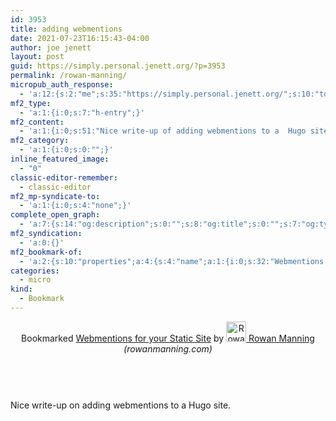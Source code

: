 ```yaml
---
id: 3953
title: adding webmentions
date: 2021-07-23T16:15:43-04:00
author: joe jenett
layout: post
guid: https://simply.personal.jenett.org/?p=3953
permalink: /rowan-manning/
micropub_auth_response:
  - 'a:12:{s:2:"me";s:35:"https://simply.personal.jenett.org/";s:10:"token_type";s:6:"Bearer";s:4:"uuid";s:36:"1616ae3d-7caf-4764-a335-f6ff25801d22";s:5:"scope";s:20:"create delete update";s:9:"issued_by";s:62:"https://simply.personal.jenett.org/wp-json/indieauth/1.0/token";s:9:"client_id";s:20:"https://omnibear.com";s:11:"client_name";s:8:"Omnibear";s:11:"client_icon";s:29:"https://omnibear.com/logo.svg";s:9:"issued_at";i:1619428303;s:4:"user";s:1:"1";s:13:"last_accessed";i:1627071013;s:7:"last_ip";s:14:"76.112.130.179";}'
mf2_type:
  - 'a:1:{i:0;s:7:"h-entry";}'
mf2_content:
  - 'a:1:{i:0;s:51:"Nice write-up of adding webmentions to a  Hugo site";}'
mf2_category:
  - 'a:1:{i:0;s:0:"";}'
inline_featured_image:
  - "0"
classic-editor-remember:
  - classic-editor
mf2_mp-syndicate-to:
  - 'a:1:{i:0;s:4:"none";}'
complete_open_graph:
  - 'a:7:{s:14:"og:description";s:0:"";s:8:"og:title";s:0:"";s:7:"og:type";s:0:"";s:12:"twitter:card";s:7:"summary";s:15:"twitter:creator";s:0:"";s:19:"twitter:description";s:0:"";s:8:"og:image";s:0:"";}'
mf2_syndication:
  - 'a:0:{}'
mf2_bookmark-of:
  - 'a:2:{s:10:"properties";a:4:{s:4:"name";a:1:{i:0;s:32:"Webmentions for your Static Site";}s:3:"url";a:1:{i:0;s:64:"https://rowanmanning.com/posts/webmentions-for-your-static-site/";}s:11:"publication";a:1:{i:0;s:16:"rowanmanning.com";}s:6:"author";a:2:{s:4:"type";a:1:{i:0;s:6:"h-card";}s:10:"properties";a:3:{s:4:"name";a:1:{i:0;s:14:" Rowan Manning";}s:3:"url";a:1:{i:0;s:25:"https://rowanmanning.com/";}s:5:"photo";a:1:{i:0;s:40:"https://rowanmanning.com/about/rowan.png";}}}}s:4:"type";s:4:"cite";}'
categories:
  - micro
kind:
  - Bookmark
---
```

<div class="entry-reaction"><section class="response u-bookmark-of h-cite"><header><span class="kind-display-text">Bookmarked</span> <a href="https://rowanmanning.com/posts/webmentions-for-your-static-site/" class="p-name u-url">Webmentions for your Static Site</a> by <a href="https://rowanmanning.com/" class="h-card p-author"><img class="u-photo" src="https://rowanmanning.com/about/rowan.png" alt=" Rowan Manning" width="32" height="32"> Rowan Manning</a> <em>(<span class="p-publication">rowanmanning.com</span>)</em></header>
</section></div>
<div class="entry-content e-content" itemprop="description articleBody">
<p><br />Nice write-up on adding webmentions to a Hugo site.</p></div>